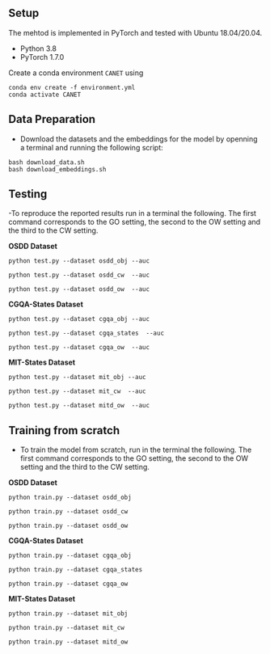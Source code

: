 
## Setup
The mehtod is implemented in PyTorch and tested with Ubuntu 18.04/20.04.

- Python 3.8
- PyTorch 1.7.0

Create a conda environment `CANET` using
```
conda env create -f environment.yml
conda activate CANET
```

##  Data Preparation

- Download the datasets and  the embeddings for the model by openning a terminal and running the following script:

```
bash download_data.sh
bash download_embeddings.sh
```
<!-- 

After the  script completes, the repo must have the following folder structure.

<pre>

./
├── datasets
│   ├── cgqa
│   ├── mit_states
│   └── osdd
├── embeddings
│   ├── cgqa_emb.pred
│   ├── mit_emb.pred
│   └── osdd_emb.pred
├── environment.yml
├── Material_for_save
│   ├── datasets
│   ├── saved_checkpoints
│   └──split2
├── Readme.md
├── saved_checkpoints
│   ├── cgqa
│   ├── mit
│   └── osdd
└── src
    ├── data
    ├── download_data.sh
    ├── finetune_cgqa.sh
    ├── finetune_mit.sh
    ├── finetune_osdd.sh
    ├── finetune.py
    ├── flags.py
    ├── KG
    ├── requirements2.yml
    ├── requirements.txt
    ├── test_cgqa.sh
    ├── test_gnn.sh
    ├── test_mit.sh
    ├── test_osdd.sh
    ├── test.py
    ├── test.sh
    ├── train_gnn.py
    └── train_gnn.sh
</pre> -->


## Testing

-To reproduce the reported results  run in a terminal the following.
The first command corresponds to the GO setting, the second to the OW setting
and the third to the CW setting.


**OSDD  Dataset**

```
python test.py --dataset osdd_obj --auc

python test.py --dataset osdd_cw  --auc

python test.py --dataset osdd_ow  --auc

```

**CGQA-States  Dataset**

```
python test.py --dataset cgqa_obj --auc

python test.py --dataset cgqa_states  --auc

python test.py --dataset cgqa_ow  --auc 

```

**MIT-States  Dataset**

```
python test.py --dataset mit_obj --auc

python test.py --dataset mit_cw  --auc

python test.py --dataset mitd_ow  --auc

```


## Training from scratch


- To train the model from scratch, run in the terminal the following.
The first command corresponds to the GO setting, the second to the OW setting
and the third to the CW setting.


**OSDD  Dataset**

```
python train.py --dataset osdd_obj 

python train.py --dataset osdd_cw  

python train.py --dataset osdd_ow  

```

**CGQA-States  Dataset**

```
python train.py --dataset cgqa_obj 

python train.py --dataset cgqa_states  

python train.py --dataset cgqa_ow  

```

**MIT-States  Dataset**

```
python train.py --dataset mit_obj 

python train.py --dataset mit_cw  

python train.py --dataset mitd_ow  
```




